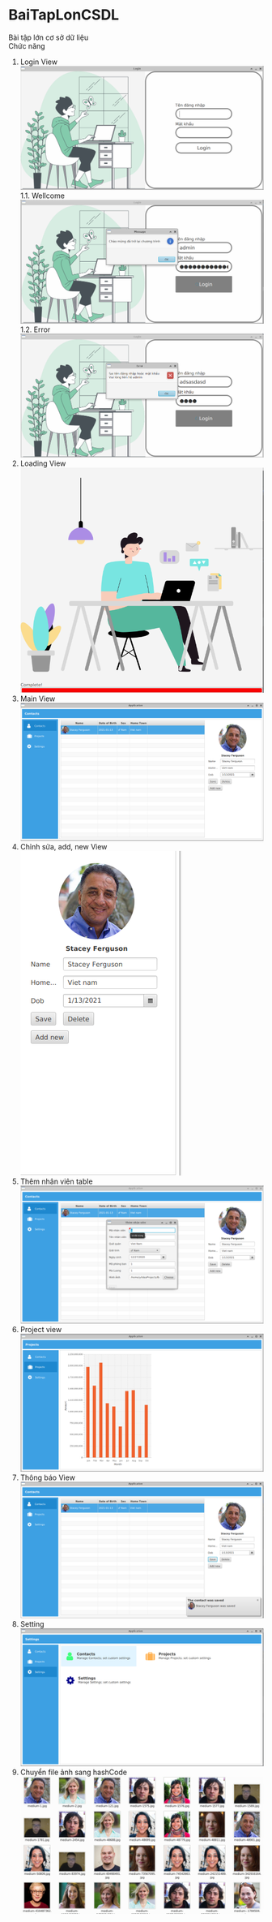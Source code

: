 # BaiTapLonCSDL
Bài tập lớn cơ sở dữ liệu</br>
Chức năng
1. Login View</br>
![alt text](/Feature/Login.png)
1.1. Wellcome</br>
![alt text](/Feature/wellcome.png)
1.2. Error</br>
![alt text](/Feature/Error.png)
2. Loading View</br>
![alt text](/Feature/loading.png)
3. Main View</br>
![alt text](/Feature/MainView.png)
4. Chỉnh sửa, add, new View</br>
![alt text](/Feature/Modify.png)
5. Thêm nhân viên table</br>
![alt text](/Feature/ThemNhanVien.png)
6. Project view</br>
![alt text](/Feature/Project.png)
7. Thông báo View</br>
![alt text](/Feature/ThongBao.png)
8. Setting</br>
![alt text](/Feature/Setting.png)
9. Chuyển file ảnh sang hashCode</br>
![alt text](/Feature/ChuyenSangHashCode.png)
